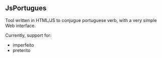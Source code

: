 JsPortugues
-----------

Tool written in HTML/JS to conjugue portuguese verb, with a very simple Web interface.

Currently, support for:
- imperfeito
- preterito

